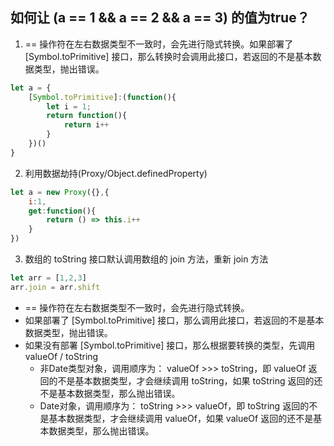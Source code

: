 ## 如何让 (a == 1 && a == 2 && a == 3) 的值为true？

1. == 操作符在左右数据类型不一致时，会先进行隐式转换。如果部署了 [Symbol.toPrimitive] 接口，那么转换时会调用此接口，若返回的不是基本数据类型，抛出错误。
```js
let a = {
    [Symbol.toPrimitive]:(function(){
        let i = 1;
        return function(){
            return i++
        }
    })()
}
```

2. 利用数据劫持(Proxy/Object.definedProperty)
```js
let a = new Proxy({},{
    i:1,
    get:function(){
        return () => this.i++
    }
})
```

3. 数组的 toString 接口默认调用数组的 join 方法，重新 join 方法
```js
let arr = [1,2,3]
arr.join = arr.shift
```

- == 操作符在左右数据类型不一致时，会先进行隐式转换。
- 如果部署了 [Symbol.toPrimitive] 接口，那么调用此接口，若返回的不是基本数据类型，抛出错误。
- 如果没有部署 [Symbol.toPrimitive] 接口，那么根据要转换的类型，先调用 valueOf / toString
  - 非Date类型对象，调用顺序为： valueOf >>> toString，即 valueOf 返回的不是基本数据类型，才会继续调用 toString，如果 toString 返回的还不是基本数据类型，那么抛出错误。
  - Date对象，调用顺序为： toString >>> valueOf，即 toString 返回的不是基本数据类型，才会继续调用 valueOf，如果 valueOf 返回的还不是基本数据类型，那么抛出错误。